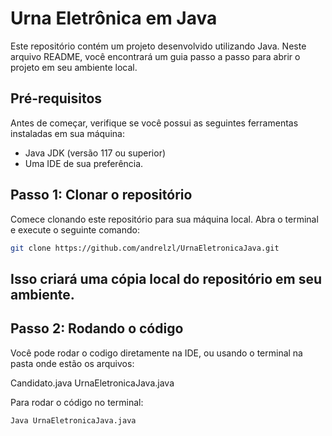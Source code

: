 # Urna Eletrônica em Java

Este repositório contém um projeto desenvolvido utilizando Java. Neste arquivo README, você encontrará um guia passo a passo para abrir o projeto em seu ambiente local.

## Pré-requisitos

Antes de começar, verifique se você possui as seguintes ferramentas instaladas em sua máquina:

- Java JDK (versão 117 ou superior)
- Uma IDE de sua preferência.

## Passo 1: Clonar o repositório

Comece clonando este repositório para sua máquina local. Abra o terminal e execute o seguinte comando:

```bash
git clone https://github.com/andrelzl/UrnaEletronicaJava.git
```

Isso criará uma cópia local do repositório em seu ambiente.
---

## Passo 2: Rodando o código

Você pode rodar o codigo diretamente na IDE, ou usando o terminal na pasta onde estão os arquivos:

Candidato.java
UrnaEletronicaJava.java

Para rodar o código no terminal:
```bash
Java UrnaEletronicaJava.java
```

